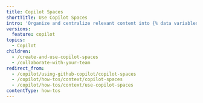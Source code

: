 ```yaml
---
title: Copilot Spaces
shortTitle: Use Copilot Spaces
intro: 'Organize and centralize relevant content into {% data variables.copilot.copilot_spaces_short %} that ground {% data variables.product.prodname_copilot_short %}’s responses in the right context for a specific task.'
versions:
  feature: copilot
topics:
  - Copilot
children:
  - /create-and-use-copilot-spaces
  - /collaborate-with-your-team
redirect_from:
  - /copilot/using-github-copilot/copilot-spaces
  - /copilot/how-tos/context/copilot-spaces
  - /copilot/how-tos/context/use-copilot-spaces
contentType: how-tos
---
```


